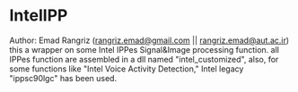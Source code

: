# IntelIPP
Author: Emad Rangriz (rangriz.emad@gmail.com || rangriz.emad@aut.ac.ir)
this a wrapper on some Intel IPPes Signal&Image processing function.
all IPPes function are assembled in a dll named "intel_customized",
also, for some functions like "Intel Voice Activity Detection," 
Intel legacy "ippsc90lgc" has been used.
